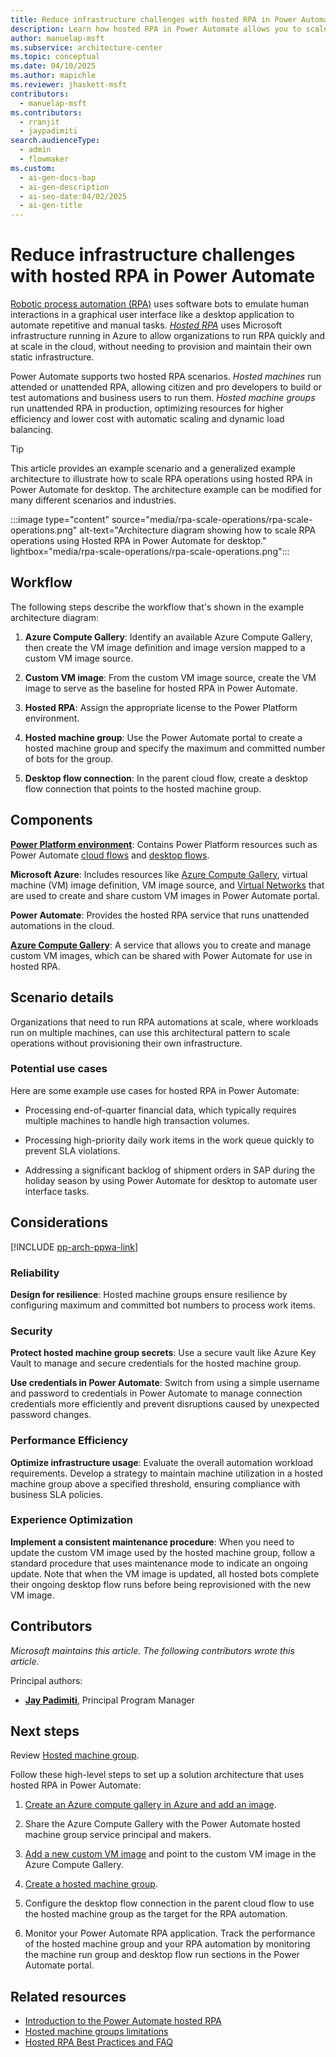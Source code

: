 ```yaml
---
title: Reduce infrastructure challenges with hosted RPA in Power Automate
description: Learn how hosted RPA in Power Automate allows you to scale your automation workflows seamlessly without static infrastructure.
author: manuelap-msft
ms.subservice: architecture-center
ms.topic: conceptual
ms.date: 04/10/2025
ms.author: mapichle
ms.reviewer: jhaskett-msft
contributors:
  - manuelap-msft
ms.contributors:
  - rranjit
  - jaypadimiti
search.audienceType:
  - admin
  - flowmaker
ms.custom:
  - ai-gen-docs-bap
  - ai-gen-description
  - ai-seo-date:04/02/2025
  - ai-gen-title
---
```


# ​Reduce infrastructure challenges with hosted RPA in Power Automate

[Robotic process automation (RPA)](https://www.microsoft.com/power-platform/products/power-automate/topics/robotic-process-automation/what-is-rpa) uses software bots to emulate human interactions in a graphical user interface like a desktop application to automate repetitive and manual tasks. [*Hosted RPA*](/power-automate/desktop-flows/hosted-rpa-overview) uses Microsoft infrastructure running in Azure to allow organizations to run RPA quickly and at scale in the cloud, without needing to provision and maintain their own static infrastructure.

Power Automate supports two hosted RPA scenarios. *Hosted machines* run attended or unattended RPA, allowing citizen and pro developers to build or test automations and business users to run them. *Hosted machine groups* run unattended RPA in production, optimizing resources for higher efficiency and lower cost with automatic scaling and dynamic load balancing.

> [!TIP]
> This article provides an example scenario and a generalized example architecture to illustrate how to ​​scale RPA operations using hosted RPA in Power Automate for desktop. The architecture example can be modified for many different scenarios and industries.

:::image type="content" source="media/rpa-scale-operations/rpa-scale-operations.png" alt-text="Architecture diagram showing ​​how to scale RPA operations using Hosted RPA in Power Automate for desktop." lightbox="media/rpa-scale-operations/rpa-scale-operations.png":::

## Workflow

The following steps describe the workflow that's shown in the example architecture diagram:

1. **Azure Compute Gallery**: Identify an available Azure Compute Gallery, then create the VM image definition and image version mapped to a custom VM image source.

1. **Custom VM image**: From the custom VM image source, create the VM image to serve as the baseline for hosted RPA in Power Automate.

1. **Hosted RPA**: Assign the appropriate license to the Power Platform environment.

1. **Hosted machine group**: Use the Power Automate portal to create a hosted machine group and specify the maximum and committed number of bots for the group.

1. **Desktop flow connection**: In the parent cloud flow, create a desktop flow connection that points to the hosted machine group.

## Components

[**Power Platform environment**](/power-platform/admin/environments-overview): Contains Power Platform resources such as Power Automate [cloud flows](/power-automate/overview-cloud) and [desktop flows](/power-automate/desktop-flows/introduction).

**Microsoft Azure**: Includes resources like [Azure Compute Gallery](/azure/virtual-machines/azure-compute-gallery), virtual machine (VM) image definition, VM image source, and [Virtual Networks](/azure/virtual-network/virtual-networks-overview) that are used to create and share custom VM images in Power Automate portal.

**Power Automate**: Provides the hosted RPA service that runs unattended automations in the cloud.

[**Azure Compute Gallery**](/azure/virtual-machines/azure-compute-gallery): A service that allows you to create and manage custom VM images, which can be shared with Power Automate for use in hosted RPA.

## Scenario details

Organizations that need to run RPA automations at scale, where workloads run on multiple machines, can use this architectural pattern to scale operations without provisioning their own infrastructure.

### Potential use cases

Here are some example use cases for hosted RPA in Power Automate:

- Processing end-of-quarter financial data, which typically requires multiple machines to handle high transaction volumes.

- Processing high-priority daily work items in the work queue quickly to prevent SLA violations.

- Addressing a significant backlog of shipment orders in SAP during the holiday season by using Power Automate for desktop to automate user interface tasks.

## Considerations

[!INCLUDE [pp-arch-ppwa-link](../../includes/pp-arch-ppwa-link.md)]

### Reliability

**Design for resilience**: Hosted machine groups ensure resilience by configuring maximum and committed bot numbers to process work items.

### Security

**Protect hosted machine group secrets**: Use a secure vault like Azure Key Vault to manage and secure credentials for the hosted machine group.

**Use credentials in Power Automate**: Switch from using a simple username and password to credentials in Power Automate to manage connection credentials more efficiently and prevent disruptions caused by unexpected password changes.

### Performance Efficiency

**Optimize infrastructure usage**: Evaluate the overall automation workload requirements. Develop a strategy to maintain machine utilization in a hosted machine group above a specified threshold, ensuring compliance with business SLA policies.

### Experience Optimization

**Implement a consistent maintenance procedure**: When you need to update the custom VM image used by the hosted machine group, follow a standard procedure that uses maintenance mode to indicate an ongoing update. Note that when the VM image is updated, all hosted bots complete their ongoing desktop flow runs before being reprovisioned with the new VM image.

## Contributors

_Microsoft maintains this article. The following contributors wrote this article._

Principal authors:

- **[Jay Padimiti](https://www.linkedin.com/in/jpadimiti/)**, Principal Program Manager

## Next steps

Review [Hosted machine group](/power-automate/desktop-flows/hosted-machine-groups).

Follow these high-level steps to set up a solution architecture that uses hosted RPA in Power Automate:

1. [Create an Azure compute gallery in Azure and add an image](/power-automate/desktop-flows/hosted-machine-groups#create-an-azure-compute-gallery-in-azure-and-add-an-image).

1. Share the Azure Compute Gallery with the Power Automate hosted machine group service principal and makers.

1. [Add a new custom VM image](/power-automate/desktop-flows/hosted-machine-groups#add-a-new-custom-vm-image) and point to the custom VM image in the Azure Compute Gallery.

1. [Create a hosted machine group](/power-automate/desktop-flows/hosted-machine-groups#create-hosted-machine-groups).

1. Configure the desktop flow connection in the parent cloud flow to use the hosted machine group as the target for the RPA automation.

1. Monitor your Power Automate RPA application. Track the performance of the hosted machine group and your RPA automation by monitoring the machine run group and desktop flow run sections in the Power Automate portal.

## Related resources

- [Introduction to the Power Automate hosted RPA](/power-automate/desktop-flows/hosted-rpa-overview)
- [Hosted machine groups limitations](/power-automate/desktop-flows/hosted-machine-groups#hosted-machine-groups-limitations)
- [Hosted RPA Best Practices and FAQ](/power-automate/desktop-flows/hosted-rpa-faq)
